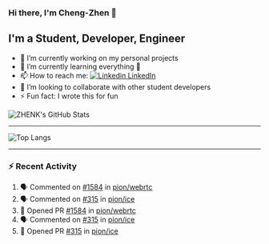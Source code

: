 ### Hi there, I'm Cheng-Zhen 👋

## I'm a Student, Developer, Engineer
- 🔭 I’m currently working on my personal projects
- 🌱 I’m currently learning everything 🤣
- 📫 How to reach me: [![Linkedin](https://i.stack.imgur.com/gVE0j.png) LinkedIn](https://www.linkedin.com/in/chengzhenyang/)
- 👯 I’m looking to collaborate with other student developers
- ⚡ Fun fact: I wrote this for fun


![ZHENK's GitHub Stats](https://github-readme-stats.vercel.app/api?username=scorpionknifes&show_icons=true&count_private=true&theme=dracula)


---

![Top Langs](https://github-readme-stats.vercel.app/api/top-langs/?username=scorpionknifes&layout=compact&theme=dracula&card_width=446)

---

### :zap: Recent Activity

<!--START_SECTION:activity-->
1. 🗣 Commented on [#1584](https://github.com/pion/webrtc/issues/1584) in [pion/webrtc](https://github.com/pion/webrtc)
2. 🗣 Commented on [#315](https://github.com/pion/ice/issues/315) in [pion/ice](https://github.com/pion/ice)
3. 💪 Opened PR [#1584](https://github.com/pion/webrtc/pull/1584) in [pion/webrtc](https://github.com/pion/webrtc)
4. 🗣 Commented on [#315](https://github.com/pion/ice/issues/315) in [pion/ice](https://github.com/pion/ice)
5. 💪 Opened PR [#315](https://github.com/pion/ice/pull/315) in [pion/ice](https://github.com/pion/ice)
<!--END_SECTION:activity-->

